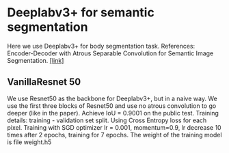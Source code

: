 # Deeplabv3+ for semantic segmentation
Here we use Deeplabv3+ for body segmentation task.
References: Encoder-Decoder with Atrous Separable Convolution for Semantic Image Segmentation. [[link]](https://arxiv.org/abs/1802.02611)

## VanillaResnet 50
We use Resnet50 as the backbone for Deeplabv3+, but in a naive way. We use the first three blocks of Resnet50 and use no atrous convolution to go deeper (like in the paper). Achieve IoU = 0.9001 on the public test.
Training details: training - validation set split. Using Cross Entropy loss for each pixel. Training with SGD optimizer lr = 0.001, momentum=0.9, lr decrease 10 times after 2 epochs, training for 7 epochs.
The weight of the training model is file weight.h5
